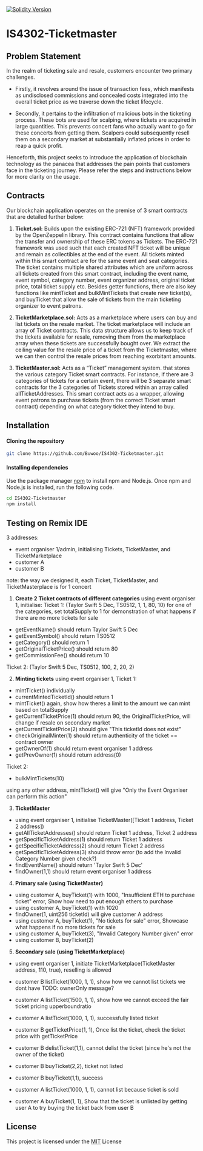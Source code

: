 [![Solidity Version](https://img.shields.io/badge/Solidity-0.8.20-blue.svg)](https://solidity.readthedocs.io/)

# IS4302-Ticketmaster

## Problem Statement

In the realm of ticketing sale and resale, customers encounter two primary challenges.

- Firstly, it revolves around the issue of transaction fees, which manifests as undisclosed commissions and concealed costs integrated into the overall ticket price as we traverse down the ticket lifecycle.

- Secondly, it pertains to the infiltration of malicious bots in the ticketing process. These bots are used for scalping, where tickets are acquired in large quantities. This prevents concert fans who actually want to go for these concerts from getting them. Scalpers could subsequently resell them on a secondary market at substantially inflated prices in order to reap a quick profit.

Henceforth, this project seeks to introduce the application of blockchain technology as the panacea that addresses the pain points that customers face in the ticketing journey. Please refer the steps and instructions below for more clarity on the usage.

## Contracts

Our blockchain application operates on the premise of 3 smart contracts that are detailed further below:

1. **Ticket.sol:**
   Builds upon the existing ERC-721 (NFT) framework provided by the OpenZeppelin library. This contract contains functions that allow the transfer and ownership of these ERC tokens as Tickets. The ERC-721 framework was used such that each created NFT ticket will be unique and remain as collectibles at the end of the event. All tickets minted within this smart contract are for the same event and seat categories. The ticket contains multiple shared attributes which are uniform across all tickets created from this smart contract, including the event name, event symbol, category number, event organizer address, original ticket price, total ticket supply etc. Besides getter functions, there are also key functions like mintTicket and bulkMintTickets that create new ticket(s), and buyTicket that allow the sale of tickets from the main ticketing organizer to event patrons.

2. **TicketMarketplace.sol:**
   Acts as a marketplace where users can buy and list tickets on the resale market. The ticket marketplace will include an array of Ticket contracts. This data structure allows us to keep track of the tickets available for resale, removing them from the marketplace array when these tickets are successfully bought over. We extract the ceiling value for the resale price of a ticket from the Ticketmaster, where we can then control the resale prices from reaching exorbitant amounts.

3. **TicketMaster.sol:**
   Acts as a “Ticket” management system. that stores the various category Ticket smart contracts. For instance, if there are 3 categories of tickets for a certain event, there will be 3 separate smart contracts for the 3 categories of Tickets stored within an array called allTicketAddresses. This smart contract acts as a wrapper, allowing event patrons to purchase tickets (from the correct Ticket smart contract) depending on what category ticket they intend to buy.

## Installation

#### Cloning the repository

```bash
git clone https://github.com/Buwoo/IS4302-Ticketmaster.git
```

#### Installing dependencies

Use the package manager [npm](https://docs.npmjs.com/downloading-and-installing-node-js-and-npm) to install npm and Node.js. Once npm and Node.js is installed, run the following code.

```bash
cd IS4302-Ticketmaster
npm install
```

## Testing on Remix IDE

3 addresses: 
- event organiser 1/admin, initialising Tickets, TicketMaster, and TicketMarketplace
- customer A
- customer B 

note: the way we designed it, each Ticket, TicketMaster, and TicketMasterplace is for 1 concert


1. **Create 2 Ticket contracts of different categories**
using event organiser 1, initialise:
Ticket 1: (Taylor Swift 5 Dec, TS0512, 1, 1, 80, 10)
for one of the categories, set totalSupply to 1 for demonstration of what happens if there are no more tickets for sale 
- getEventName() should return Taylor Swift 5 Dec
- getEventSymbol() should return TS0512
- getCategory() should return 1
- getOriginalTicketPrice() should return 80
- getCommissionFee() should return 10

Ticket 2: (Taylor Swift 5 Dec, TS0512, 100, 2, 20, 2)

2. **Minting tickets**
using event organiser 1, Ticket 1:
- mintTicket() individually
- currentMintedTicketId() should return 1
- mintTicket() again, show how theres a limit to the amount we can mint based on totalSupply
- getCurrentTicketPrice(1) should return 90, the OriginalTicketPrice, will change if resale on secondary market
- getCurrentTicketPrice(2) should give "This ticketId does not exist"
- checkOriginalMinter(1) should return authenticity of the ticket == contract owner 
- getOwnerOf(1) should return event organiser 1 address
- getPrevOwner(1) should return address(0)

Ticket 2:
- bulkMintTickets(10)

using any other address, mintTicket() will give "Only the Event Organiser can perform this action"

3. **TicketMaster**
- using event organiser 1, initialise TicketMaster([Ticket 1 address, Ticket 2 address])
- getAllTicketAddresses() should return Ticket 1 address, Ticket 2 address
- getSpecificTicketAddress(1) should return Ticket 1 address
- getSpecificTicketAddress(2) should return Ticket 2 address
- getSpecificTicketAddress(3) should throw error (to add the Invalid Category Number given check?)
- findEventName() should return 'Taylor Swift 5 Dec'
- findOwner(1,1) should return event organiser 1 address

4. **Primary sale (using TicketMaster)**
- using customer A, buyTicket(1) with 1000, "Insufficient ETH to purchase ticket" error, Show how need to put enough ethers to purchase
- using customer A, buyTicket(1) with 1020
- findOwner(1, uint256 ticketId) will give customer A address
- using customer A, buyTicket(1), "No tickets for sale" error, Showcase what happens if no more tickets for sale
- using customer A, buyTicket(3), "Invalid Category Number given" error
- using customer B, buyTicket(2)

5. **Secondary sale (using TicketMarketplace)**
- using event organiser 1, initiate TicketMarketplace(TicketMaster address, 110, true), reselling is allowed
- customer B listTicket(1000, 1, 1), show how we cannot list tickets we dont have  TODO: ownerOnly message?
- customer A listTicket(1500, 1, 1), show how we cannot exceed the fair ticket pricing upperboundratio
- customer A listTicket(1000, 1, 1), successfully listed ticket
- customer B getTicketPrice(1, 1), Once list the ticket, check the ticket price with getTicketPrice 
- customer B delistTicket(1,1), cannot delist the ticket (since he's not the owner of the ticket) 
- customer B buyTicket(2,2), ticket not listed
- customer B buyTicket(1,1), success

- customer A listTicket(1000, 1, 1), cannot list because ticket is sold
- customer A buyTicket(1, 1), Show that the ticket is unlisted by getting user A to try buying the ticket back from user B


## License

This project is licensed under the [MIT](https://spdx.org/licenses/GPL-3.0.html) License
